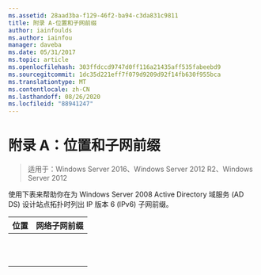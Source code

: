 ```yaml
---
ms.assetid: 28aad3ba-f129-46f2-ba94-c3da831c9811
title: 附录 A-位置和子网前缀
author: iainfoulds
ms.author: iainfou
manager: daveba
ms.date: 05/31/2017
ms.topic: article
ms.openlocfilehash: 303ffdccd9747d0ff116a21435aff535fabeebd9
ms.sourcegitcommit: 1dc35d221eff7f079d9209d92f14fb630f955bca
ms.translationtype: MT
ms.contentlocale: zh-CN
ms.lasthandoff: 08/26/2020
ms.locfileid: "88941247"
---
```

# <a name="appendix-a-locations-and-subnet-prefixes"></a>附录 A：位置和子网前缀

>适用于：Windows Server 2016、Windows Server 2012 R2、Windows Server 2012

使用下表来帮助你在为 Windows Server 2008 Active Directory 域服务 (AD DS) 设计站点拓扑时列出 IP 版本 6 (IPv6) 子网前缀。

|位置|网络子网前缀|
|------------|-------------------------|
|||
|||
|||
|||
|||
|||
|||
|||
|||
|||
|||



